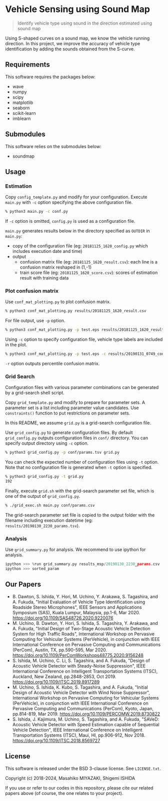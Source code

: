 # Vehicle Sensing using Sound Map

> Identify vehicle type using sound in the direction estimated using sound map

Using S-shaped curves on a sound map, we know the vehicle running direction.
In this project, we improve the accuracy of vehicle type identification by adding the sounds obtained from the S-curve.

## Requirements

This software requires the packages below:

- wave
- numpy
- scipy
- matplotlib
- seaborn
- scikit-learn
- imblearn

## Submodules

This software relies on the submodules below:

- soundmap

## Usage

### Estimation

Copy `config_template.py` and modify for your configuration.
Execute `main.py` with `-c` option specifying the above configuration file.

```bash
% python3 main.py -c conf.py
```

If `-c` option is omitted, `config.py` is used as a configuration file.

`main.py` generates results below in the directory specified as `OUTDIR` in `main.py`:

- copy of the configuration file (eg: `20181125_1620_config.py` which includes execution date and time)
- output
  - confusion matrix file (eg: `20181125_1620_result.csv`): each line is a confusion matrix reshaped in (1,-1)
  - train score file (eg: `20181125_1620_score.csv`): scores of estimation result with training data

### Plot confusion matrix

Use `conf_mat_plotting.py` to plot confusion matrix.

```bash
% python3 conf_mat_plotting.py results/20181125_1620_result.csv
```

For file output, use `-p` option.

```bash
% python3 conf_mat_plotting.py -p test.eps results/20181125_1620_result.csv
```

Using `-c` option to specify configuration file, vehicle type labels are included in the plot.

```bash
% python3 conf_mat_plotting.py -p test.eps -c results/20190131_0749_config.py results/20190131_0749_result.csv
```

`-r` option outputs percentile confusion matrix.

### Grid Search

Configuration files with various parameter combinations can be generated by a grid-search shell script.

Copy `grid_template.py` and modify to prepare for parameter sets.
A parameter set is a list including parameter value candidates. Use `constraints()` function to put restrictions on parameter sets.

In this README, we assume `grid.py` is a grid-search configuration file.

Use `grid_config.py` to generate configuration files.
By default `grid_config.py` outputs configuration files in `conf/` directory. You can specify output directory using `-c` option.

```bash
% python3 grid_config.py -p conf/params.tsv grid.py
```

You can check the expected number of configuration files using `-t` option. Note that no configuration file is generated when `-t` option is specified.
```bash
% python3 grid_config.py -t grid.py
192
```

Finally, execute `grid.sh` with the grid-search parameter set file, which is one of the output of `grid_config.py`.

```bash
% ./grid_exec.sh main.py conf/params.csv
```

The grid-search parameter set file is copied to the output folder with the filename including execution datetime (eg: `results/20190130_2230_params.tsv`).


### Analysis

Use `grid_summary.py` for analysis.
We recommend to use ipython for analysis.

```python
ipython >>> %run grid_summary.py results_msp/20190130_2230_params.csv
ipython >>> sorted_param
```
## Our Papers

- B. Dawton, S. Ishida, Y. Hori, M. Uchino, Y. Arakawa, S. Tagashira, and A. Fukuda,
  "Initial Evaluation of Vehicle Type Identification using Roadside Stereo Microphones",
  IEEE Sensors and Applications Symposium (SAS), Kuala Lumpur, Malaysia, pp.1-6, Mar 2020.
  https://doi.org/10.1109/SAS48726.2020.9220076
- M. Uchino, B. Dawton, Y. Hori, S. Ishida, S. Tagashira, Y. Arakawa, and A. Fukuda,
  "Initial Design of Two-Stage Acoustic Vehicle Detection System for High Traffic Roads",
  International Workshop on Pervasive Computing for Vehicular Systems (PerVehicle), in conjunction with IEEE International Conference on Pervasive Computing and Communications (PerCom), Austin, TX, pp.590-595, Mar 2020.
  https://doi.org/10.1109/PerComWorkshops48775.2020.9156248
- S. Ishida, M. Uchino, C. Li, S. Tagashira, and A. Fukuda,
  "Design of Acoustic Vehicle Detector with Steady-Noise Suppression",
  IEEE International Conference on Intelligent Transportation Systems (ITSC), Auckland, New Zealand, pp.2848-2853, Oct 2019.
  https://doi.org/10.1109/ITSC.2019.8917289
- M. Uchino, S. Ishida, K. Kubo, S. Tagashira, and A. Fukuda,
  "Initial Design of Acoustic Vehicle Detector with Wind Noise Suppressor",
  International Workshop on Pervasive Computing for Vehicular Systems (PerVehicle), in conjunction with IEEE International Conference on Pervasive Computing and Communications (PerCom), Kyoto, Japan, pp.814-819, Mar 2019.
  https://doi.org/10.1109/PERCOMW.2019.8730822
- S. Ishida, J. Kajimura, M. Uchino, S. Tagashira, and A. Fukuda,
  "SAVeD: Acoustic Vehicle Detector with Speed Estimation capable of Sequential Vehicle Detection",
  IEEE International Conference on Intelligent Transportation Systems (ITSC), Maui, HI, pp.906-912, Nov 2018.
  https://doi.org/10.1109/ITSC.2018.8569727

## License

This software is released under the BSD 3-clause license. See `LICENSE.txt`.

Copyright (c) 2018-2024, Masahiko MIYAZAKI, Shigemi ISHIDA

If you use or refer to our codes in this repository, please cite our related papers above (of course, the one relates to your project).
